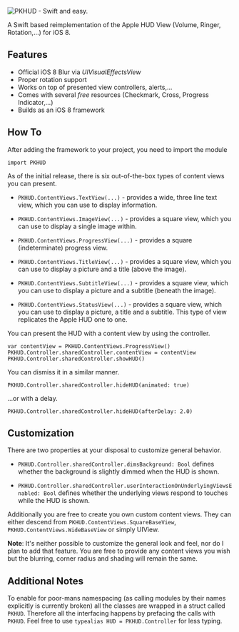 ![PKHUD - Swift and easy.](https://raw.githubusercontent.com/pkluz/PKHUD/master/README_hero.png)

A Swift based reimplementation of the Apple HUD View (Volume, Ringer, Rotation,…) for iOS 8.

## Features
- Official iOS 8 Blur via *UIVisualEffectsView*
- Proper rotation support
- Works on top of presented view controllers, alerts,...
- Comes with several *free* resources (Checkmark, Cross, Progress Indicator,...)
- Builds as an iOS 8 framework

## How To
After adding the framework to your project, you need to import the module
```
import PKHUD
```

As of the initial release, there is six out-of-the-box types of content views you can present. 

- `PKHUD.ContentViews.TextView(...)` - provides a wide, three line text view, which you can use to display information.

- `PKHUD.ContentViews.ImageView(...)` - provides a square view, which you can use to display a single image within.

- `PKHUD.ContentViews.ProgressView(...)` - provides a square (indeterminate) progress view.

- `PKHUD.ContentViews.TitleView(...)` - provides a square view, which you can use to display a picture and a title (above the image).

- `PKHUD.ContentViews.SubtitleView(...)` - provides a square view, which you can use to display a picture and a subtitle (beneath the image).

- `PKHUD.ContentViews.StatusView(...)` - provides a square view, which you can use to display a picture, a title and a subtitle. This type of view replicates the Apple HUD one to one.

You can present the HUD with a content view by using the controller.
```
var contentView = PKHUD.ContentViews.ProgressView()
PKHUD.Controller.sharedController.contentView = contentView
PKHUD.Controller.sharedController.showHUD()
```

You can dismiss it in a similar manner.
```
PKHUD.Controller.sharedController.hideHUD(animated: true)
```
…or with a delay.
```
PKHUD.Controller.sharedController.hideHUD(afterDelay: 2.0)
```

## Customization

There are two properties at your disposal to customize general behavior.

- `PKHUD.Controller.sharedController.dimsBackground: Bool` defines whether the background is slightly dimmed when the HUD is shown.

- `PKHUD.Controller.sharedController.userInteractionOnUnderlyingViewsEnabled: Bool` defines whether the underlying views respond to touches while the HUD is shown.

Additionally you are free to create you own custom content views. They can either descend from `PKHUD.ContentViews.SquareBaseView`, `PKHUD.ContentViews.WideBaseView` or simply UIView.

**Note**: It's neither possible to customize the general look and feel, nor do I plan to add that feature. You are free to provide any content views you wish but the blurring, corner radius and shading will remain the same.

## Additional Notes

To enable for poor-mans namespacing (as calling modules by their names explicitly is currently broken) all the classes are wrapped in a struct called `PKHUD`. Therefore all the interfacing happens by prefacing the calls with `PKHUD`. Feel free to use `typealias HUD = PKHUD.Controller` for less typing.